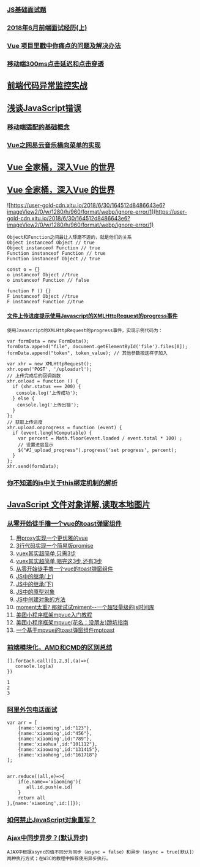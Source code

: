 ### [JS基础面试题](https://juejin.im/post/5b325c38e51d4558c7136818)
### [2018年6月前端面试经历(上)](https://juejin.im/post/5b39bb696fb9a00e57630e27)
### [Vue 项目里戳中你痛点的问题及解决办法](https://juejin.im/post/5b174de8f265da6e410e0b4e)
### [移动端300ms点击延迟和点击穿透](https://juejin.im/post/5b3cc9836fb9a04f9a5cb0e0)
## [前端代码异常监控实战](http://web.jobbole.com/93684/)
## [浅谈JavaScript错误](https://juejin.im/post/5b446d1ff265da0f5a253930)
### [移动端适配的基础概念](https://juejin.im/post/5b35ea84e51d4558da1af310)
### [Vue之网易云音乐横向菜单的实现](https://juejin.im/post/5b377d6d6fb9a00e4a532d4c)
## [Vue 全家桶，深入Vue 的世界](https://github.com/libin1991/libin_Blog/issues/586)
## [Vue 全家桶，深入Vue 的世界](https://finget.github.io/2018/06/28/vue-family/?utm_medium=hao.caibaojian.com&utm_source=hao.caibaojian.com)
![https://user-gold-cdn.xitu.io/2018/6/30/164512d8486643e6?imageView2/0/w/1280/h/960/format/webp/ignore-error/1](https://user-gold-cdn.xitu.io/2018/6/30/164512d8486643e6?imageView2/0/w/1280/h/960/format/webp/ignore-error/1)
```
Object和Function之间最让人琢磨不透的，就是他们的关系
Object instanceof Object // true
Object instanceof Function // true
Function instanceof Function // true
Function instanceof Object // true

const o = {}
o instanceof Object //true
o instanceof Function // false

function F () {}
F instanceof Object //true
F instanceof Function //true

```
#### [文件上传进度提示使用Javascript的XMLHttpRequest的progress事件](https://segmentfault.com/a/1190000008791342)
```
使用Javascript的XMLHttpRequest的progress事件，实现示例代码为：

var formData = new FormData(); 
formData.append("file", document.getElementById('file').files[0]); 
formData.append("token", token_value); // 其他参数按这样子加入

var xhr = new XMLHttpRequest();
xhr.open('POST', '/uploadurl');
// 上传完成后的回调函数
xhr.onload = function () {
  if (xhr.status === 200) {
　　console.log('上传成功');
  } else {
  　console.log('上传出错');
  }
};
// 获取上传进度
xhr.upload.onprogress = function (event) {
  if (event.lengthComputable) {
    var percent = Math.floor(event.loaded / event.total * 100) ;
    // 设置进度显示
    $("#J_upload_progress").progress('set progress', percent);
  }
};
xhr.send(formData);
```
### [你不知道的js中关于this绑定机制的解析](https://juejin.im/post/5b3715def265da59af40a630)
## [JavaScript 文件对象详解,读取本地图片](https://juejin.im/post/5b32fb5cf265da598223df9e#comment)
### [从零开始徒手撸一个vue的toast弹窗组件](https://juejin.im/post/5af55f906fb9a07aae153c1c)
1. [用proxy实现一个更优雅的vue](https://link.juejin.im?target=https%3A%2F%2Fjuejin.im%2Fpost%2F5b239018e51d4558dc4aad4f)
2. [3行代码实现一个简易版promise](https://link.juejin.im?target=https%3A%2F%2Fjuejin.im%2Fpost%2F5b0a1ef86fb9a07aab2a4f9c)
3. [vuex其实超简单,只需3步](https://link.juejin.im?target=https%3A%2F%2Fjuejin.im%2Fpost%2F5afea06d6fb9a07a9c0476c1)
4. [vuex其实超简单,喝完这3步,还有3步](https://link.juejin.im?target=https%3A%2F%2Fjuejin.im%2Fpost%2F5b021d9af265da0b7868cc59)
5. [从零开始徒手撸一个vue的toast弹窗组件](https://link.juejin.im?target=https%3A%2F%2Fjuejin.im%2Fpost%2F5af55f906fb9a07aae153c1c)
6. [JS中的继承(上)](https://link.juejin.im?target=https%3A%2F%2Fjuejin.im%2Fpost%2F5ad8308d5188252e9e361fd4)
7. [JS中的继承(下)](https://link.juejin.im?target=https%3A%2F%2Fjuejin.im%2Fpost%2F5aec291b5188256715478575)
8. [JS中的原型对象](https://link.juejin.im?target=https%3A%2F%2Fjuejin.im%2Fpost%2F5ac319175188255582528caa)
9. [JS中创建对象的方法](https://link.juejin.im?target=https%3A%2F%2Fjuejin.im%2Fpost%2F5ac318886fb9a028c675e4ad)
10. [moment太重? 那就试试miment--一个超轻量级的js时间库](https://link.juejin.im?target=https%3A%2F%2Fjuejin.im%2Fpost%2F5ad3f8966fb9a028d1419031)
11. [美团小程序框架mpvue入门教程](https://link.juejin.im?target=https%3A%2F%2Fjuejin.im%2Fpost%2F5ac31e8d6fb9a028d9375765)
12. [美团小程序框架mpvue(花名：没朋友)蹲坑指南](https://link.juejin.im?target=https%3A%2F%2Fjuejin.im%2Fpost%2F5ac3181d518825555d477294)
13. [一个基于mpvue的toast弹窗组件mptoast](https://link.juejin.im?target=https%3A%2F%2Fjuejin.im%2Fpost%2F5ac3176af265da238925e9da)
### [前端模块化，AMD和CMD的区别总结](https://juejin.im/post/5b35e1f16fb9a00e562c59ee)
```
[].forEach.call([1,2,3],(a)=>{
   console.log(a)
})

1
2
3
```
### [阿里外包电话面试](https://juejin.im/post/5b357049f265da596332fefa)
```
var arr = [
	{name:'xiaoming',id:"123"},
	{name:'xiaoming',id:"456"},
	{name:'xiaoming',id:"789"},
	{name:'xiaohua',id:"101112"},
	{name:'xiaowang',id:"131415"},
	{name:'xiaohong',id:"161718"}
];


arr.reduce((all,e)=>{
	if(e.name=='xiaoming'){
       all.id.push(e.id)
    } 
    return all
},{name:'xiaoming',id:[]});
```
### [如何禁止JavaScript对象重写？](https://juejin.im/post/5b42b858e51d45191556c8f4)
### [Ajax中同步异步？(默认异步)](https://juejin.im/post/5b43f8435188251b176a4cdf#comment)
```
AJAX中根据async的值不同分为同步（async = false）和异步（async = true[默认]）两种执行方式；在W3C的教程中推荐使用异步执行。
```
